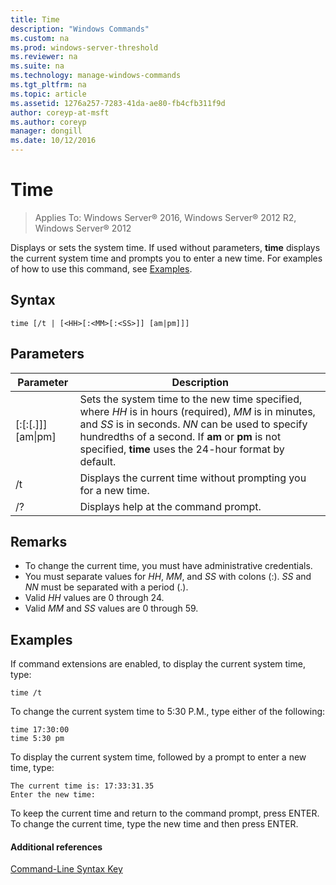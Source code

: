 ```yaml
---
title: Time
description: "Windows Commands"
ms.custom: na
ms.prod: windows-server-threshold
ms.reviewer: na
ms.suite: na
ms.technology: manage-windows-commands
ms.tgt_pltfrm: na
ms.topic: article
ms.assetid: 1276a257-7283-41da-ae80-fb4cfb311f9d
author: coreyp-at-msft
ms.author: coreyp
manager: dongill
ms.date: 10/12/2016
---
```


# Time

>Applies To: Windows Server&reg; 2016, Windows Server&reg; 2012 R2, Windows Server&reg; 2012

Displays or sets the system time. If used without parameters, **time** displays the current system time and prompts you to enter a new time.
For examples of how to use this command, see [Examples](#BKMK_examples).
## Syntax
```
time [/t | [<HH>[:<MM>[:<SS>]] [am|pm]]]
```
## Parameters
|Parameter|Description|
|-------------|---------------|
|<HH>[:<MM>[:<SS>[.<NN>]]] [am&#124;pm]|Sets the system time to the new time specified, where *HH* is in hours (required), *MM* is in minutes, and *SS* is in seconds. *NN* can be used to specify hundredths of a second. If **am** or **pm** is not specified, **time** uses the 24-hour format by default.|
|/t|Displays the current time without prompting you for a new time.|
|/?|Displays help at the command prompt.|
## Remarks
-   To change the current time, you must have administrative credentials.
-   You must separate values for *HH*, *MM*, and *SS* with colons (:). *SS* and *NN* must be separated with a period (.).
-   Valid *HH* values are 0 through 24.
-   Valid *MM* and *SS* values are 0 through 59.
## <a name="BKMK_examples"></a>Examples
If command extensions are enabled, to display the current system time, type:
```
time /t
```
To change the current system time to 5:30 P.M., type either of the following:
```
time 17:30:00
time 5:30 pm
```
To display the current system time, followed by a prompt to enter a new time, type:
```
The current time is: 17:33:31.35
Enter the new time:
```
To keep the current time and return to the command prompt, press ENTER. To change the current time, type the new time and then press ENTER.
#### Additional references
[Command-Line Syntax Key](Command-Line-Syntax-Key.md)
